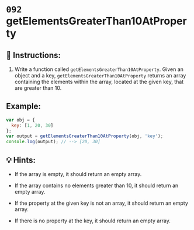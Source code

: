 # `092` getElementsGreaterThan10AtProperty

## 📝 Instructions:

1. Write a function called `getElementsGreaterThan10AtProperty`. Given an object and a key, `getElementsGreaterThan10AtProperty` returns an array containing the elements within the array, located at the given key, that are greater than 10.

## Example:

```js
var obj = {
  key: [1, 20, 30]
};
var output = getElementsGreaterThan10AtProperty(obj, 'key');
console.log(output); // --> [20, 30]
```

## 💡 Hints:

+ If the array is empty, it should return an empty array.

+ If the array contains no elements greater than 10, it should return an empty array.

+ If the property at the given key is not an array, it should return an empty array.

+ If there is no property at the key, it should return an empty array. 
